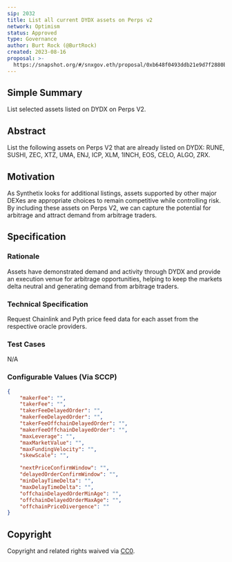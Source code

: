 ```yaml
---
sip: 2032
title: List all current DYDX assets on Perps v2
network: Optimism
status: Approved
type: Governance
author: Burt Rock (@BurtRock)
created: 2023-08-16
proposal: >-
  https://snapshot.org/#/snxgov.eth/proposal/0xb648f0493ddb21e9d7f2880bd245e8be402525ab4d1ea42d9251f61b334aa27c
---
```


## Simple Summary

List selected assets listed on DYDX on Perps V2.

## Abstract

List the following assets on Perps V2 that are already listed on DYDX: RUNE, SUSHI, ZEC, XTZ, UMA, ENJ, ICP, XLM, 1INCH, EOS, CELO, ALGO, ZRX.

## Motivation

As Synthetix looks for additional listings, assets supported by other major DEXes are appropriate choices to remain competitive while controlling risk. By including these assets on Perps V2, we can capture the potential for arbitrage and attract demand from arbitrage traders.

## Specification

### Rationale

Assets have demonstrated demand and activity through DYDX and provide an execution venue for arbitrage opportunities, helping to keep the markets delta neutral and generating demand from arbitrage traders.

### Technical Specification

Request Chainlink and Pyth price feed data for each asset from the respective oracle providers.

### Test Cases

N/A

### Configurable Values (Via SCCP)

```json
{
    "makerFee": "",
    "takerFee": "",
    "takerFeeDelayedOrder": "",
    "makerFeeDelayedOrder": "",
    "takerFeeOffchainDelayedOrder": "",
    "makerFeeOffchainDelayedOrder": "",
    "maxLeverage": "",
    "maxMarketValue": "",
    "maxFundingVelocity": "",
    "skewScale": "",

    "nextPriceConfirmWindow": "",
    "delayedOrderConfirmWindow": "",
    "minDelayTimeDelta": "",
    "maxDelayTimeDelta": "",
    "offchainDelayedOrderMinAge": "",
    "offchainDelayedOrderMaxAge": "",
    "offchainPriceDivergence": ""
}

```
## Copyright

Copyright and related rights waived via [CC0](https://creativecommons.org/publicdomain/zero/1.0/).

